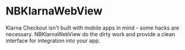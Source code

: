 # NBKlarnaWebView
Klarna Checkout isn't built with mobile apps in mind - some hacks are necessary. NBKlarnaWebView do the dirty work and provide a clean interface for integration into your app.
